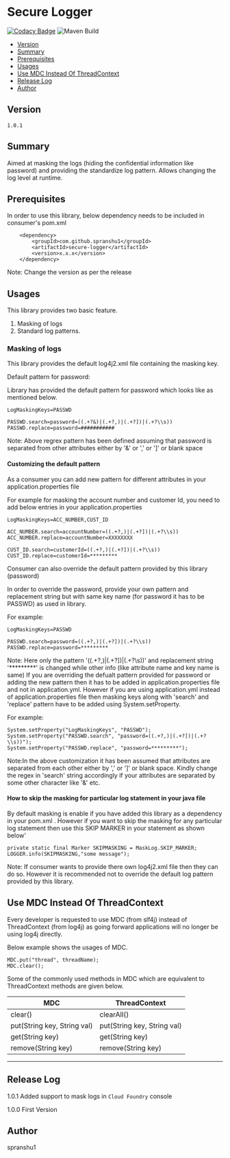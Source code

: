 # Secure Logger #

[![Codacy Badge](https://app.codacy.com/project/badge/Grade/62ebdf2938b147e982b62fe4bd393377)](https://www.codacy.com/gh/spranshu1/secure-logger/dashboard?utm_source=github.com&amp;utm_medium=referral&amp;utm_content=spranshu1/secure-logger&amp;utm_campaign=Badge_Grade) ![Maven Build](https://github.com/spranshu1/secure-logger/workflows/Maven%20Build/badge.svg?branch=master)

* [Version](#markdown-header-version)
* [Summary](#markdown-header-summary)
* [Prerequisites](#markdown-header-prerequisites)
* [Usages](#markdown-header-usages)
* [Use MDC Instead Of ThreadContext](#markdown-header-use-mdc-instead-of-threadcontext)
* [Release Log](#markdown-header-release-log)
* [Author](#markdown-header-author)


## Version ##

`1.0.1`



## Summary ##

Aimed at masking the logs (hiding the confidential information like password) and providing the standardize log pattern. Allows changing the log level at runtime.



## Prerequisites ##

In order to use this library, below dependency needs to be included in consumer's pom.xml 

		<dependency>
			<groupId>com.github.spranshu1</groupId>
			<artifactId>secure-logger</artifactId>
			<version>x.x.x</version>
		</dependency>

Note: Change the version as per the release


## Usages ##

This library provides two basic feature.

1. Masking of logs 
2. Standard log patterns.

###  Masking of logs ###

This library provides the default log4j2.xml file containing the masking key.

Default pattern for password: 

Library has provided the default pattern for password which looks like as mentioned below. 

```
LogMaskingKeys=PASSWD

PASSWD.search=password=((.+?&)|(.+?,)|(.+?])|(.+?\\s))
PASSWD.replace=password=###########
```

Note: Above regrex pattern has been defined assuming that password is separated from other attributes either by '&' or ',' or ']' or blank space 

#### Customizing the default pattern ####

As a consumer you can add new pattern for different attributes in your application.properties file

For example for masking the account number and customer Id, you need to add below entries in your application.properties 

```
LogMaskingKeys=ACC_NUMBER,CUST_ID

ACC_NUMBER.search=accountNumber=((.+?,)|(.+?])|(.+?\\s))
ACC_NUMBER.replace=accountNumber=XXXXXXXX

CUST_ID.search=customerId=((.+?,)|(.+?])|(.+?\\s))
CUST_ID.replace=customerId=*********
```
Consumer can also override the default pattern provided by this library (password)

In order to override the password, provide your own pattern  and replacement string but with same key name (for password it has to be PASSWD) as used in library.

For example: 

```
LogMaskingKeys=PASSWD

PASSWD.search=password=((.+?,)|(.+?])|(.+?\\s)) 
PASSWD.replace=password=*********
```
Note: Here only the pattern '((.+?,)|(.+?])|(.+?\\s))' and replacement string '*********' is changed while other info (like attribute name and key name is same)
      If you are overriding the defualt pattern provided for password or adding the new pattern then it has to be added in application.properties file and not in application.yml.
	  However if you are using application.yml instead of application.properties file then masking keys along with 'search' and 'replace' pattern have to be added using System.setProperty.

For example:
		
```
System.setProperty("LogMaskingKeys", "PASSWD");
System.setProperty("PASSWD.search", "password=((.+?,)|(.+?])|(.+?\\s))");
System.setProperty("PASSWD.replace", "password=*********");
```
Note:In the above customization it has been assumed that attributes are separated from each other either by ',' or ']' or blank space.
     Kindly change the regex in 'search' string accordingly if your attributes are separated by some other character like '&' etc.

#### How to skip the masking for particular log statement in your java file ####

By default masking is enable if you have added this library as a dependency in your pom.xml .
However if you want to skip the masking for any particular log statement then use this SKIP MARKER in your statement as shown below'

```
private static final Marker SKIPMASKING = MaskLog.SKIP_MARKER;
LOGGER.info(SKIPMASKING,"some message");

```

Note: If consumer wants to provide there own log4j2.xml file then they can do so. However it is recommended not to override the default log pattern provided by this library.


## Use MDC Instead Of ThreadContext

Every developer is requested to use MDC (from slf4j) instead of ThreadContext (from log4j) as going forward applications will no longer be using log4j directly.

Below example shows the usages of MDC.

```
MDC.put("thread", threadName);
MDC.clear();
```
Some of the commonly used methods in MDC which are equivalent to ThreadContext methods are given below.

| MDC                         | ThreadContext                                                                                
|-----------------------------| ---------------------------
| clear()                     | clearAll()       
| put(String key, String val) | put(String key, String val)
| get(String key)             | get(String key)
| remove(String key)          |remove(String key)

---

## Release Log ##

1.0.1 Added support to mask logs in `Cloud Foundry` console

1.0.0  First Version


## Author ##

spranshu1